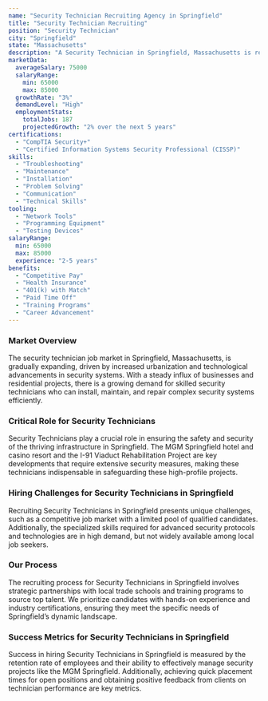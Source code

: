 ```yaml
---
name: "Security Technician Recruiting Agency in Springfield"
title: "Security Technician Recruiting"
position: "Security Technician"
city: "Springfield"
state: "Massachusetts"
description: "A Security Technician in Springfield, Massachusetts is responsible for the installation, maintenance, and troubleshooting of security systems."
marketData:
  averageSalary: 75000
  salaryRange:
    min: 65000
    max: 85000
  growthRate: "3%"
  demandLevel: "High"
  employmentStats:
    totalJobs: 187
    projectedGrowth: "2% over the next 5 years"
certifications:
  - "CompTIA Security+"
  - "Certified Information Systems Security Professional (CISSP)"
skills:
  - "Troubleshooting"
  - "Maintenance"
  - "Installation"
  - "Problem Solving"
  - "Communication"
  - "Technical Skills"
tooling:
  - "Network Tools"
  - "Programming Equipment"
  - "Testing Devices"
salaryRange:
  min: 65000
  max: 85000
  experience: "2-5 years"
benefits:
  - "Competitive Pay"
  - "Health Insurance"
  - "401(k) with Match"
  - "Paid Time Off"
  - "Training Programs"
  - "Career Advancement"
---
```


### Market Overview
The security technician job market in Springfield, Massachusetts, is gradually expanding, driven by increased urbanization and technological advancements in security systems. With a steady influx of businesses and residential projects, there is a growing demand for skilled security technicians who can install, maintain, and repair complex security systems efficiently.

### Critical Role for Security Technicians
Security Technicians play a crucial role in ensuring the safety and security of the thriving infrastructure in Springfield. The MGM Springfield hotel and casino resort and the I-91 Viaduct Rehabilitation Project are key developments that require extensive security measures, making these technicians indispensable in safeguarding these high-profile projects.

### Hiring Challenges for Security Technicians in Springfield
Recruiting Security Technicians in Springfield presents unique challenges, such as a competitive job market with a limited pool of qualified candidates. Additionally, the specialized skills required for advanced security protocols and technologies are in high demand, but not widely available among local job seekers.

### Our Process
The recruiting process for Security Technicians in Springfield involves strategic partnerships with local trade schools and training programs to source top talent. We prioritize candidates with hands-on experience and industry certifications, ensuring they meet the specific needs of Springfield’s dynamic landscape.

### Success Metrics for Security Technicians in Springfield
Success in hiring Security Technicians in Springfield is measured by the retention rate of employees and their ability to effectively manage security projects like the MGM Springfield. Additionally, achieving quick placement times for open positions and obtaining positive feedback from clients on technician performance are key metrics.